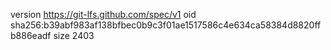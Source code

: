version https://git-lfs.github.com/spec/v1
oid sha256:b39abf983af138bfbec0b9c3f01ae1517586c4e634ca58384d8820ffb886eadf
size 2403
